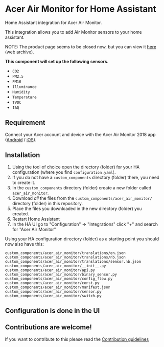 # Acer Air Monitor for Home Assistant

Home Assistant integration for Acer Air Monitor.

This integration allows you to add Air Monitor sensors to your home assistant.

NOTE: The product page seems to be closed now, but you can view it [here](https://web.archive.org/web/20181018025644/http://home.cloud.acer.com/tw/airmonitor/) (web archive).

**This component will set up the following sensors.**

- `CO2`
- `PM2.5`
- `PM10`
- `Illuminance`
- `Humidity`
- `Temperature`
- `TVOC`
- `IAQ`

## Requirement

Connect your Acer account and device with the Acer Air Monitor 2018 app ([Android](https://play.google.com/store/apps/details?id=com.acer.airmonitor2) / [iOS](https://apps.apple.com/tw/app/acer-air-monitor-2018/id1378898931)).

## Installation

1. Using the tool of choice open the directory (folder) for your HA configuration (where you find `configuration.yaml`).
2. If you do not have a `custom_components` directory (folder) there, you need to create it.
3. In the `custom_components` directory (folder) create a new folder called `acer_air_monitor`.
4. Download _all_ the files from the `custom_components/acer_air_monitor/` directory (folder) in this repository.
5. Place the files you downloaded in the new directory (folder) you created.
6. Restart Home Assistant
7. In the HA UI go to "Configuration" -> "Integrations" click "+" and search for "Acer Air Monitor"

Using your HA configuration directory (folder) as a starting point you should now also have this:

```text
custom_components/acer_air_monitor/translations/en.json
custom_components/acer_air_monitor/translations/nb.json
custom_components/acer_air_monitor/translations/sensor.nb.json
custom_components/acer_air_monitor/__init__.py
custom_components/acer_air_monitor/api.py
custom_components/acer_air_monitor/binary_sensor.py
custom_components/acer_air_monitor/config_flow.py
custom_components/acer_air_monitor/const.py
custom_components/acer_air_monitor/manifest.json
custom_components/acer_air_monitor/sensor.py
custom_components/acer_air_monitor/switch.py
```

## Configuration is done in the UI

<!---->

## Contributions are welcome!

If you want to contribute to this please read the [Contribution guidelines](CONTRIBUTING.md)
